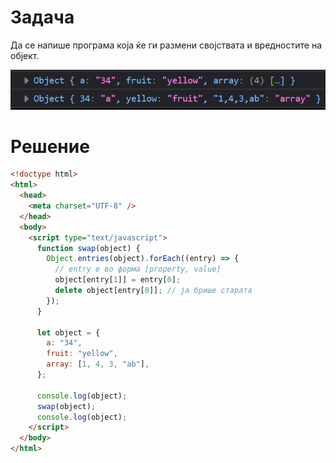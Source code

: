 # Задача

Да се напише програма која ќе ги размени својствата и вредностите на објект.

![img](img/screen1.png)

# Решение

```html
<!doctype html>
<html>
  <head>
    <meta charset="UTF-8" />
  </head>
  <body>
    <script type="text/javascript">
      function swap(object) {
        Object.entries(object).forEach((entry) => {
          // entry е во форма [property, value]
          object[entry[1]] = entry[0];
          delete object[entry[0]]; // ја брише старата
        });
      }

      let object = {
        a: "34",
        fruit: "yellow",
        array: [1, 4, 3, "ab"],
      };

      console.log(object);
      swap(object);
      console.log(object);
    </script>
  </body>
</html>
```
